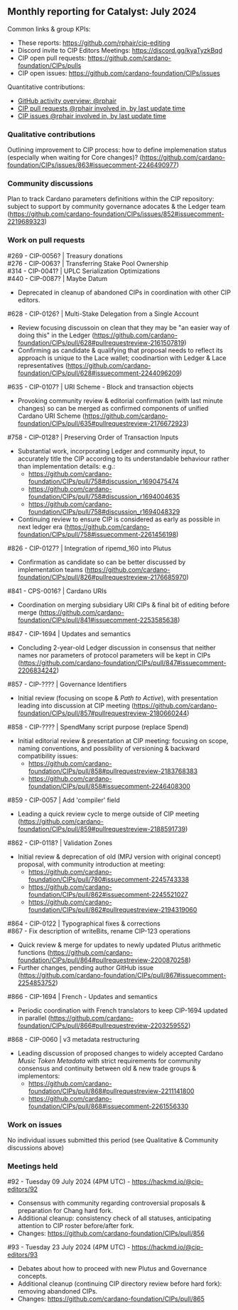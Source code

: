 ## Monthly reporting for Catalyst: July 2024

Common links & group KPIs:
- These reports: https://github.com/rphair/cip-editing
- Discord invite to CIP Editors Meetings: https://discord.gg/kyaTyzkBqd
- CIP open pull requests: https://github.com/cardano-foundation/CIPs/pulls
- CIP open issues: https://github.com/cardano-foundation/CIPs/issues

Quantitative contributions:
- [GitHub activity overview: @rphair](https://github.com/rphair)
- [CIP pull requests @rphair involved in, by last update time](https://github.com/cardano-foundation/CIPs/pulls?q=is%3Apr+involves%3Arphair+sort%3Aupdated-desc)
- [CIP issues @rphair involved in, by last update time](https://github.com/cardano-foundation/CIPs/issues?q=is%3Aissue+involves%3Arphair+sort%3Aupdated-desc)

### Qualitative contributions

Outlining improvement to CIP process: how to define implemenation status (especially when waiting for Core changes)? (https://github.com/cardano-foundation/CIPs/issues/863#issuecomment-2246490977)

### Community discussions

Plan to track Cardano parameters definitions within the CIP repository: subject to support by community governance adocates & the Ledger team (https://github.com/cardano-foundation/CIPs/issues/852#issuecomment-2219689323)

### Work on pull requests

#269 - CIP-0056? | Treasury donations<br>
#276 - CIP-0063? | Transferring Stake Pool Ownership<br>
#314 - CIP-0041? | UPLC Serialization Optimizations<br>
#440 - CIP-0087? | Maybe Datum
- Deprecated in cleanup of abandoned CIPs in coordination with other CIP editors.

#628 - CIP-0126? | Multi-Stake Delegation from a Single Account
- Review focusing discussoin on clean that they may be "an easier way of doing this" in the Ledger (https://github.com/cardano-foundation/CIPs/pull/628#pullrequestreview-2161507819)
- Confirming as candidate & qualifying that proposal needs to reflect its approach is unique to the Lace wallet; coodinartion with Ledger & Lace representatives (https://github.com/cardano-foundation/CIPs/pull/628#issuecomment-2244096209)

#635 - CIP-0107? | URI Scheme - Block and transaction objects
- Provoking community review & editorial confirmation (with last minute changes) so can be merged as confirmed components of unified Cardano URI Scheme (https://github.com/cardano-foundation/CIPs/pull/635#pullrequestreview-2176672923)

#758 - CIP-0128? | Preserving Order of Transaction Inputs
- Substantial work, incorporating Ledger and community input, to accurately title the CIP according to its understandable behaviour rather than implementation details: e.g.:
  - https://github.com/cardano-foundation/CIPs/pull/758#discussion_r1690475474
  - https://github.com/cardano-foundation/CIPs/pull/758#discussion_r1694004635
  - https://github.com/cardano-foundation/CIPs/pull/758#discussion_r1694048329
- Continuing review to ensure CIP is considered as early as possible in next ledger era (https://github.com/cardano-foundation/CIPs/pull/758#issuecomment-2261456198)

#826 - CIP-0127? | Integration of ripemd_160 into Plutus
- Confirmation as candidate so can be better discussed by implementation teams (https://github.com/cardano-foundation/CIPs/pull/826#pullrequestreview-2176685970)

#841 - CPS-0016? | Cardano URIs
- Coordination on merging subsidiary URI CIPs & final bit of editing before merge (https://github.com/cardano-foundation/CIPs/pull/841#issuecomment-2253585638)

#847 - CIP-1694 | Updates and semantics
- Concluding 2-year-old Ledger discussion in consensus that neither names nor parameters of protocol parameters will be kept in CIPs (https://github.com/cardano-foundation/CIPs/pull/847#issuecomment-2206834242)

#857 - CIP-???? | Governance Identifiers
- Initial review (focusing on scope & _Path to Active_), with presentation leading into discussion at CIP meeting (https://github.com/cardano-foundation/CIPs/pull/857#pullrequestreview-2180660244)

#858 - CIP-???? | SpendMany script purpose (replace Spend)
- Initial editorial review & presentation at CIP meeting: focusing on scope, naming conventions, and possibility of versioning & backward compatibility issues:
  - https://github.com/cardano-foundation/CIPs/pull/858#pullrequestreview-2183768383
  - https://github.com/cardano-foundation/CIPs/pull/858#issuecomment-2246408300

#859 - CIP-0057 | Add 'compiler' field
- Leading a quick review cycle to merge outside of CIP meeting (https://github.com/cardano-foundation/CIPs/pull/859#pullrequestreview-2188591739)

#862 - CIP-0118? | Validation Zones
- Initial review & deprecation of old (MPJ version with original concept) proposal, with community introduction at meeting:
  - https://github.com/cardano-foundation/CIPs/pull/780#issuecomment-2245743338
  - https://github.com/cardano-foundation/CIPs/pull/862#issuecomment-2245521027
  - https://github.com/cardano-foundation/CIPs/pull/862#pullrequestreview-2194319060

#864 - CIP-0122 | Typographical fixes & corrections<br>
#867 - Fix description of writeBits, rename CIP-123 operations
- Quick review & merge for updates to newly updated Plutus arithmetic functions (https://github.com/cardano-foundation/CIPs/pull/864#pullrequestreview-2200870258)
- Further changes, pending author GitHub issue (https://github.com/cardano-foundation/CIPs/pull/867#issuecomment-2254853752)

#866 - CIP-1694 | French - Updates and semantics
- Periodic coordination with French translators to keep CIP-1694 updated in parallel (https://github.com/cardano-foundation/CIPs/pull/866#pullrequestreview-2203259552)

#868 - CIP-0060 | v3 metadata restructuring
- Leading discussion of proposed changes to widely accepted Cardano _Music Token Metadata_ with strict requirements for community consensus and continuity between old & new trade groups & implementors:
  - https://github.com/cardano-foundation/CIPs/pull/868#pullrequestreview-2211141800
  - https://github.com/cardano-foundation/CIPs/pull/868#issuecomment-2261556330

### Work on issues

No individual issues submitted this period (see Qualitative & Community discussions above)

### Meetings held

#92 - Tuesday 09 July 2024 (4PM UTC) - https://hackmd.io/@cip-editors/92
- Consensus with community regarding controversial proposals & preparation for Chang hard fork.
- Additional cleanup: consistency check of all statuses, anticipating attention to CIP roster before/after fork.
- Changes: https://github.com/cardano-foundation/CIPs/pull/856

#93 - Tuesday 23 July 2024 (4PM UTC) - https://hackmd.io/@cip-editors/93
- Debates about how to proceed with new Plutus and Governance concepts.
- Additional cleanup (continuing CIP directory review before hard fork): removing abandoned CIPs.
- Changes: https://github.com/cardano-foundation/CIPs/pull/865

